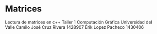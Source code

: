 # Matrices
Lectura de matrices en c++
Taller 1 Computación Gráfica
Universidad del Valle
Camilo José Cruz Rivera 1428907
Erik Lopez Pacheco 1430406
